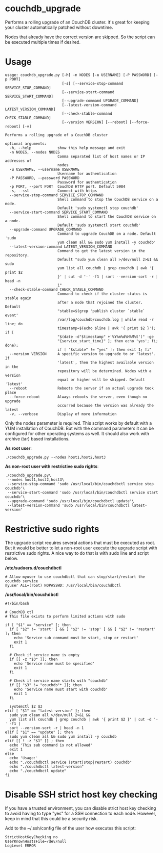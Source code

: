 # couchdb_upgrade

Performs a rolling upgrade of an CouchDB cluster. It's great for keeping your cluster automatically
patched without downtime.

Nodes that already have the correct version are skipped. So the script can be executed multiple times if desired. 

# Usage

    usage: couchdb_upgrade.py [-h] -n NODES [-u USERNAME] [-P PASSWORD] [-p PORT]
                              [-s] [--service-stop-command SERVICE_STOP_COMMAND]
                              [--service-start-command SERVICE_START_COMMAND]
                              [--upgrade-command UPGRADE_COMMAND]
                              [--latest-version-command LATEST_VERSION_COMMAND]
                              [--check-stable-command CHECK_STABLE_COMMAND]
                              [--version VERSION] [--reboot] [--force-reboot] [-v]
    
    Performs a rolling upgrade of a CouchDB cluster
    
    optional arguments:
      -h, --help            show this help message and exit
      -n NODES, --nodes NODES
                            Comma separated list of host names or IP addresses of
                            nodes
      -u USERNAME, --username USERNAME
                            Username for authentication
      -P PASSWORD, --password PASSWORD
                            Password for authentication
      -p PORT, --port PORT  CouchDB HTTP port. Default 5984
      -s, --ssl             Connect with https
      --service-stop-command SERVICE_STOP_COMMAND
                            Shell command to stop the CouchDB service on a node.
                            Default 'sudo systemctl stop couchdb'
      --service-start-command SERVICE_START_COMMAND
                            Shell command to start the CouchDB service on a node.
                            Default 'sudo systemctl start couchdb'
      --upgrade-command UPGRADE_COMMAND
                            Command to upgrade CouchDB on a node. Default 'sudo
                            yum clean all && sudo yum install -y couchdb'
      --latest-version-command LATEST_VERSION_COMMAND
                            Command to get the latest version in the repository.
                            Default "sudo yum clean all >/dev/null 2>&1 && sudo
                            yum list all couchdb | grep couchdb | awk '{ print $2
                            }' | cut -d '-' -f1 | sort --version-sort -r | head -n
                            1"
      --check-stable-command CHECK_STABLE_COMMAND
                            Command to check if the cluster status is stable again
                            after a node that rejoined the cluster. Default
                            "stable=$(grep 'publish cluster `stable` event'
                            /var/log/couchdb/couchdb.log | while read -r line; do
                            timestamp=$(echo $line | awk '{ print $2 }'); if [
                            "$(date -d"$timestamp" +'%Y%m%d%H%M%S')" -ge
                            "{service_start_time}" ]; then echo 'yes'; fi; done);
                            if [ "$stable" != "yes" ]; then exit 1; fi"
      --version VERSION     A specific version to upgrade to or 'latest'. If
                            'latest', then the highest available version in the
                            repository will be determined. Nodes with a version
                            equal or higher will be skipped. Default 'latest'
      --reboot              Reboots the server if an actual upgrade took place
      --force-reboot        Always reboots the server, even though no upgrade
                            occurred because the version was already the latest
      -v, --verbose         Display of more information

Only the nodes parameter is required. This script works by default with a YUM installation
of CouchDB. But with the command parameters it can be configured for other operating
systems as well. It should also work with archive (tar) based installations.

**As root user**:

    ./couchdb_upgrade.py --nodes host1,host2,host3
                
**As non-root user with restrictive sudo rights**:

    ./couchdb_upgrade.py\
     --nodes host1,host2,host3\
     --service-stop-command 'sudo /usr/local/bin/couchdbctl service stop couchdb'\
     --service-start-command 'sudo /usr/local/bin/couchdbctl service start couchdb'\
     --upgrade-command 'sudo /usr/local/bin/couchdbctl update'\
     --latest-version-command 'sudo /usr/local/bin/couchdbctl latest-version'

# Restrictive sudo rights

The upgrade script requires several actions that must be executed as root. But it would be
better to let a non-root user execute the upgrade script with restrictive sudo rights. A nice way
to do that is with sudo line and script below. 

**/etc/sudoers.d/couchdbctl**

    # Allow myuser to use couchdbctl that can stop/start/restart the couchdb service
    myuser ALL=(root) NOPASSWD: /usr/local/bin/couchdbctl

**/usr/local/bin/couchdbctl**

    #!/bin/bash
    
    # CouchDB ctl
    # This file exists to perform limited actions with sudo
    
    if [ "$1" == "service" ]; then
      if [ "$2" != 'start' ] && [ "$2" != 'stop' ] && [ "$2" != 'restart' ]; then
        echo 'Service sub command must be start, stop or restart'
        exit 1
      fi
    
      # Check if service name is empty
      if [[ -z "$3" ]]; then
        echo 'Service name must be specified'
        exit 1
      fi
    
      # Check if service name starts with "couchdb"
      if [[ "$3" != "couchdb"* ]]; then
        echo 'Service name must start with couchdb'
        exit 1
      fi
    
      systemctl $2 $3
    elif [ "$1" == "latest-version" ]; then
      sudo yum clean all >/dev/null 2>&1 &&
      yum list all couchdb | grep couchdb | awk '{ print $2 }' | cut -d '-' -f1 |
      sort --version-sort -r | head -n 1
    elif [ "$1" == "update" ]; then
      sudo yum clean all && sudo yum install -y couchdb
    elif [[ ! -z "$1" ]] ; then
      echo 'This sub command is not allowed'
      exit 1
    else
      echo 'Usage:'
      echo "./couchdbctl service (start|stop|restart) couchdb"
      echo "./couchdbctl latest-version"
      echo "./couchdbctl update"
    fi

# Disable SSH strict host key checking

If you have a trusted environment, you can disable strict host key checking to avoid having to type "yes"
for a SSH connection to each node. However, keep in mind that this could be a security risk.

Add to the ~/.ssh/config file of the user how executes this script:

    StrictHostKeyChecking no
    UserKnownHostsFile=/dev/null
    LogLevel ERROR
